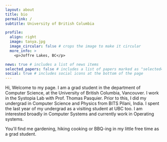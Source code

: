 ```yaml
---
layout: about
title: bio
permalink: /
subtitle: University of British Columbia

profile:
  align: right
  image: tanya.jpg
  image_circular: false # crops the image to make it circular
  more_info: >
    <p>Joffre Lakes, BC</p>

news: true # includes a list of news items
selected_papers: false # includes a list of papers marked as "selected={true}"
social: true # includes social icons at the bottom of the page
---
```


Hi, Welcome to my page. I am a grad student in the department of Computer Science, at the University of British Columbia, Vancouver. I work in the Systopia Lab with Prof. Thomas Pasquier. Prior to this, I did my undergrad in Computer Science and Physics from BITS Pilani, India. I spent the last year of my undergrad as a visiting student at UBC too. I am interested broadly in Computer Systems and currently work in Operating systems. 

You'll find me gardening, hiking cooking or BBQ-ing in my little free time as a grad student.

<!-- Put your address / P.O. box / other info right below your picture. You can also disable any of these elements by editing `profile` property of the YAML header of your `_pages/about.md`. Edit `_bibliography/papers.bib` and Jekyll will render your [publications page](/al-folio/publications/) automatically. -->

<!-- Link to your social media connections, too. This theme is set up to use [Font Awesome icons](https://fontawesome.com/) and [Academicons](https://jpswalsh.github.io/academicons/), like the ones below. Add your Facebook, Twitter, LinkedIn, Google Scholar, or just disable all of them. -->
